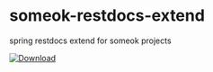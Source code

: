 # someok-restdocs-extend
spring restdocs extend for someok projects

[ ![Download](https://api.bintray.com/packages/someok/maven/someok-restdocs-extend/images/download.svg) ](https://bintray.com/someok/maven/someok-restdocs-extend/_latestVersion)
